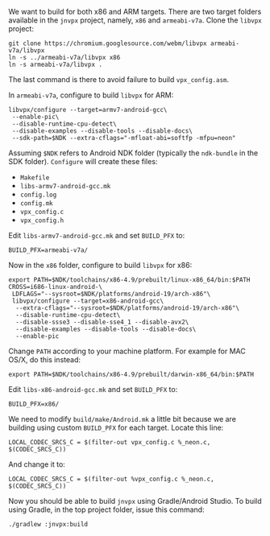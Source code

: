 We want to build for both x86 and ARM targets. There are two target
folders available in the `jnvpx` project, namely, `x86` and
`armeabi-v7a`. Clone the `libvpx` project:

    git clone https://chromium.googlesource.com/webm/libvpx armeabi-v7a/libvpx
    ln -s ../armeabi-v7a/libvpx x86
    ln -s armeabi-v7a/libvpx .

The last command is there to avoid failure to build `vpx_config.asm`.

In `armeabi-v7a`, configure to build `libvpx` for ARM:

    libvpx/configure --target=armv7-android-gcc\
     --enable-pic\
     --disable-runtime-cpu-detect\
     --disable-examples --disable-tools --disable-docs\
     --sdk-path=$NDK --extra-cflags="-mfloat-abi=softfp -mfpu=neon"

Assuming `$NDK` refers to Android NDK folder (typically the `ndk-bundle`
in the SDK folder). `Configure` will create these files:

* `Makefile`
* `libs-armv7-android-gcc.mk`
* `config.log`
* `config.mk`
* `vpx_config.c`
* `vpx_config.h`

Edit `libs-armv7-android-gcc.mk` and set `BUILD_PFX` to:

    BUILD_PFX=armeabi-v7a/

Now in the `x86` folder, configure to build `libvpx` for x86:

    export PATH=$NDK/toolchains/x86-4.9/prebuilt/linux-x86_64/bin:$PATH
    CROSS=i686-linux-android-\
     LDFLAGS="--sysroot=$NDK/platforms/android-19/arch-x86"\
     libvpx/configure --target=x86-android-gcc\
      --extra-cflags="--sysroot=$NDK/platforms/android-19/arch-x86"\
      --disable-runtime-cpu-detect\
      --disable-ssse3 --disable-sse4_1 --disable-avx2\
      --disable-examples --disable-tools --disable-docs\
      --enable-pic

Change `PATH` according to your machine platform. For example for MAC OS/X,
do this instead:

    export PATH=$NDK/toolchains/x86-4.9/prebuilt/darwin-x86_64/bin:$PATH

Edit `libs-x86-android-gcc.mk` and set `BUILD_PFX` to:

    BUILD_PFX=x86/

We need to modify `build/make/Android.mk` a little bit because we are
building using custom `BUILD_PFX` for each target. Locate this line:

    LOCAL_CODEC_SRCS_C = $(filter-out vpx_config.c %_neon.c, $(CODEC_SRCS_C))

And change it to:

    LOCAL_CODEC_SRCS_C = $(filter-out %vpx_config.c %_neon.c, $(CODEC_SRCS_C))

Now you should be able to build `jnvpx` using Gradle/Android Studio. To
build using Gradle, in the top project folder, issue this command:

    ./gradlew :jnvpx:build
